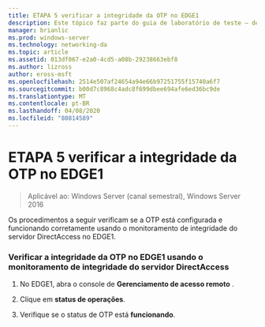 ```yaml
---
title: ETAPA 5 verificar a integridade da OTP no EDGE1
description: Este tópico faz parte do guia de laboratório de teste – demonstre o DirectAccess com autenticação OTP e RSA SecurID para Windows Server 2016
manager: brianlic
ms.prod: windows-server
ms.technology: networking-da
ms.topic: article
ms.assetid: 013df067-e2a0-4cd5-a08b-29238663ebf8
ms.author: lizross
author: eross-msft
ms.openlocfilehash: 2514e507af24654a94e66b97251755f15740a6f7
ms.sourcegitcommit: b00d7c8968c4adc8f699dbee694afe6ed36bc9de
ms.translationtype: MT
ms.contentlocale: pt-BR
ms.lasthandoff: 04/08/2020
ms.locfileid: "80814589"
---
```

# <a name="step-5-verify-otp-health-on-edge1"></a>ETAPA 5 verificar a integridade da OTP no EDGE1

>Aplicável ao: Windows Server (canal semestral), Windows Server 2016

Os procedimentos a seguir verificam se a OTP está configurada e funcionando corretamente usando o monitoramento de integridade do servidor DirectAccess no EDGE1.  
  
### <a name="verify-otp-health-on-edge1-using-directaccess-server-health-monitoring"></a>Verificar a integridade da OTP no EDGE1 usando o monitoramento de integridade do servidor DirectAccess  
  
1.  No EDGE1, abra o console de **Gerenciamento de acesso remoto** .  
  
2.  Clique em **status de operações**.  
  
3.  Verifique se o status de OTP está **funcionando**.  
  


